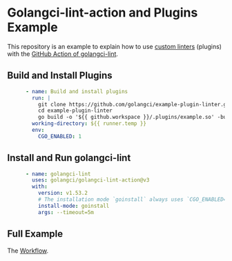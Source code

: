 # Golangci-lint-action and Plugins Example

This repository is an example to explain how to use [custom linters](https://golangci-lint.run/contributing/new-linters/#how-to-add-a-private-linter-to-golangci-lint) (plugins) with the [GitHub Action of golangci-lint](https://github.com/golangci/golangci-lint-action).

## Build and Install Plugins

```yml
      - name: Build and install plugins
        run: |
          git clone https://github.com/golangci/example-plugin-linter.git
          cd example-plugin-linter
          go build -o '${{ github.workspace }}/.plugins/example.so' -buildmode=plugin plugin/example.go
        working-directory: ${{ runner.temp }}
        env:
          CGO_ENABLED: 1
```

## Install and Run golangci-lint

```yml
      - name: golangci-lint
        uses: golangci/golangci-lint-action@v3
        with:
          version: v1.53.2
          # The installation mode `goinstall` always uses `CGO_ENABLED=1`.
          install-mode: goinstall
          args: --timeout=5m
```

## Full Example

The [Workflow](https://github.com/golangci/golangci-lint-action-example/blob/main/.github/workflows/basic.yml).
